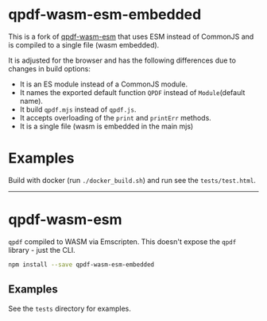 # qpdf-wasm-esm-embedded

This is a fork of [qpdf-wasm-esm](https://github.com/kairi003/qpdf-wasm-esm/) that uses ESM instead of CommonJS and is compiled to a single file (wasm embedded).

It is adjusted for the browser and has the following differences due to changes in build options:
- It is an ES module instead of a CommonJS module.
- It names the exported default function `QPDF` instead of `Module`(default name).
- It build `qpdf.mjs` instead of `qpdf.js`.
- It accepts overloading of the `print` and `printErr` methods.
- It is a single file (wasm is embedded in the main mjs)

# Examples

Build with docker (run `./docker_build.sh`) and run see the `tests/test.html`.

---

# qpdf-wasm-esm

`qpdf` compiled to WASM via Emscripten. This doesn't expose the `qpdf` library - just the CLI.

```sh
npm install --save qpdf-wasm-esm-embedded
```

## Examples

See the `tests` directory for examples.
